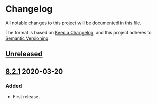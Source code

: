 # Changelog

All notable changes to this project will be documented in this file.

The format is based on [Keep a Changelog](https://keepachangelog.com/en/1.0.0/),
and this project adheres to [Semantic Versioning](https://semver.org/spec/v2.0.0.html).

## [Unreleased]

## [8.2.1] 2020-03-20

### Added

- First release.

[Unreleased]: https://github.com/giantswarm/aws-operator/compare/v8.2.1...HEAD
[8.2.1]: https://github.com/giantswarm/aws-operator/releases/tag/v8.2.1
